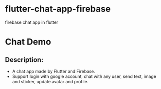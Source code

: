 # flutter-chat-app-firebase
firebase chat app in flutter
# Chat Demo

## Description:
* A chat app made by Flutter and Firebase.
* Support login with google account, chat with any user, send text, image and sticker, update avatar and profile.
